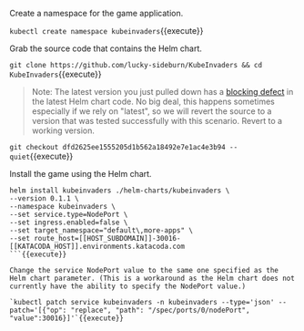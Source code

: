 Create a namespace for the game application.

`kubectl create namespace kubeinvaders`{{execute}}

Grab the source code that contains the Helm chart.

`git clone https://github.com/lucky-sideburn/KubeInvaders && cd KubeInvaders`{{execute}}

> Note: The latest version you just pulled down has a [blocking defect](https://github.com/lucky-sideburn/KubeInvaders/issues/21) in the latest Helm chart code. No big deal, this happens sometimes especially if we rely on "latest", so we will revert the source to a version that was tested successfully with this scenario. Revert to a working version.

`git checkout dfd2625ee1555205d1b562a18492e7e1ac4e3b94 --quiet`{{execute}}

Install the game using the Helm chart.

```
helm install kubeinvaders ./helm-charts/kubeinvaders \
--version 0.1.1 \
--namespace kubeinvaders \
--set service.type=NodePort \
--set ingress.enabled=false \
--set target_namespace="default\,more-apps" \
--set route_host=[[HOST_SUBDOMAIN]]-30016-[[KATACODA_HOST]].environments.katacoda.com
```{{execute}}

Change the service NodePort value to the same one specified as the Helm chart parameter. (This is a workaround as the Helm chart does not currently have the ability to specify the NodePort value.)

`kubectl patch service kubeinvaders -n kubeinvaders --type='json' --patch='[{"op": "replace", "path": "/spec/ports/0/nodePort", "value":30016}]'`{{execute}}
